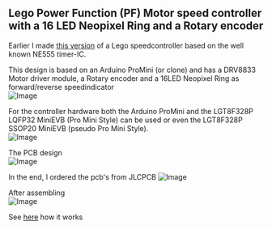## Lego Power Function (PF) Motor speed controller with a 16 LED Neopixel Ring and a Rotary encoder

Earlier I made [this version](https://github.com/rdalen/Lego_PF-Motor-SpeedController) of a Lego speedcontroller based on the well known NE555 timer-IC.  

This design is based on an Arduino ProMini (or clone) and has a DRV8833 Motor driver module, a Rotary encoder and a 16LED Neopixel Ring as forward/reverse speedindicator  
![Image](https://github.com/user-attachments/assets/53ff555d-a833-40cc-8e04-70d34815b413)

For the controller hardware both the Arduino ProMini and the LGT8F328P LQFP32 MiniEVB (Pro Mini Style) can be used or even the LGT8F328P SSOP20 MiniEVB (pseudo Pro Mini Style).  
![Image](https://github.com/user-attachments/assets/92f046ee-78c8-42a8-b996-337eff9ab6af)

The PCB design  
![Image](https://github.com/user-attachments/assets/7c215320-499c-41ac-976d-e5720ad172ec)  

In the end, I ordered the pcb's from JLCPCB
![Image](https://github.com/user-attachments/assets/d91549f5-1c7f-4ae1-9b96-8a0b97472900)

After assembling  
![Image](https://github.com/user-attachments/assets/a1ad2bc3-2896-4e92-b623-1acb0c6bc26c)

See [here](https://youtube.com/shorts/omxZtgw-2hw) how it works  
